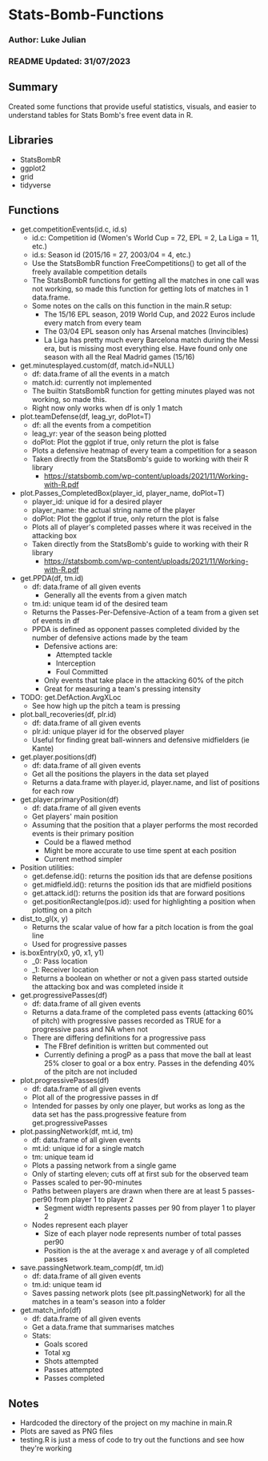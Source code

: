 # Stats-Bomb-Functions
### Author: Luke Julian
### README Updated: 31/07/2023
## Summary
Created some functions that provide useful statistics, visuals, and easier to understand tables for Stats Bomb's free event data in R.
## Libraries
- StatsBombR
- ggplot2
- grid
- tidyverse
## Functions
- get.competitionEvents(id.c, id.s)
  - id.c: Competition id (Women's World Cup = 72, EPL = 2, La Liga = 11, etc.)
  - id.s: Season id (2015/16 = 27, 2003/04 = 4, etc.)
  - Use the StatsBombR function FreeCompetitions() to get all of the freely available competition details
  - The StatsBombR functions for getting all the matches in one call was not working, so made this function for getting lots of matches in 1 data.frame.
  - Some notes on the calls on this function in the main.R setup:
    - The 15/16 EPL season, 2019 World Cup, and 2022 Euros include every match from every team
    - The 03/04 EPL season only has Arsenal matches (Invincibles)
    - La Liga has pretty much every Barcelona match during the Messi era, but is missing most everything else. Have found only one season with all the Real Madrid games (15/16)
- get.minutesplayed.custom(df, match.id=NULL)
  - df: data.frame of all the events in a match
  - match.id: currently not implemented
  - The builtin StatsBombR function for getting minutes played was not working, so made this.
  - Right now only works when df is only 1 match
- plot.teamDefense(df, leag_yr, doPlot=T)
  - df: all the events from a competition
  - leag_yr: year of the season being plotted
  - doPlot: Plot the ggplot if true, only return the plot is false
  - Plots a defensive heatmap of every team a competition for a season
  - Taken directly from the StatsBomb's guide to working with their R library
    - https://statsbomb.com/wp-content/uploads/2021/11/Working-with-R.pdf
- plot.Passes_CompletedBox(player_id, player_name, doPlot=T)
  - player_id: unique id for a desired player
  - player_name: the actual string name of the player
  - doPlot: Plot the ggplot if true, only return the plot is false
  - Plots all of player's completed passes where it was received in the attacking box
  - Taken directly from the StatsBomb's guide to working with their R library
    - https://statsbomb.com/wp-content/uploads/2021/11/Working-with-R.pdf
- get.PPDA(df, tm.id)
  - df: data.frame of all given events
    - Generally all the events from a given match
  - tm.id: unique team id of the desired team
  - Returns the Passes-Per-Defensive-Action of a team from a given set of events in df
  - PPDA is defined as opponent passes completed divided by the number of defensive actions made by the team
    - Defensive actions are:
      - Attempted tackle
      - Interception
      - Foul Committed
    - Only events that take place in the attacking 60% of the pitch
    - Great for measuring a team's pressing intensity
- TODO: get.DefAction.AvgXLoc
    - See how high up the pitch a team is pressing
- plot.ball_recoveries(df, plr.id)
  - df: data.frame of all given events
  - plr.id: unique player id for the observed player
  - Useful for finding great ball-winners and defensive midfielders (ie Kante)
- get.player.positions(df)
  - df: data.frame of all given events
  - Get all the positions the players in the data set played
  - Returns a data.frame with player.id, player.name, and list of positions for each row
- get.player.primaryPosition(df)
  - df: data.frame of all given events
  - Get players' main position
  - Assuming that the position that a player performs the most recorded events is their primary position
    - Could be a flawed method
    - Might be more accurate to use time spent at each position
    - Current method simpler
- Position utilities:
  - get.defense.id(): returns the position ids that are defense positions
  - get.midfield.id(): returns the position ids that are midfield positions
  - get.attack.id(): returns the position ids that are forward positions
  - get.positionRectangle(pos.id): used for highlighting a position when plotting on a pitch
- dist_to_gl(x, y)
  - Returns the scalar value of how far a pitch location is from the goal line
  - Used for progressive passes
- is.boxEntry(x0, y0, x1, y1)
  - _0: Pass location
  - _1: Receiver location
  - Returns a boolean on whether or not a given pass started outside the attacking box and was completed inside it
- get.progressivePasses(df)
  - df: data.frame of all given events
  - Returns a data.frame of the completed pass events (attacking 60% of pitch) with progressive passes recorded as TRUE for a progressive pass and NA when not
  - There are differing definitions for a progressive pass
    - The FBref definition is written but commented out
    - Currently defining a progP as a pass that move the ball at least 25% closer to goal or a box entry. Passes in the defending 40% of the pitch are not included
- plot.progressivePasses(df)
  - df: data.frame of all given events
  - Plot all of the progressive passes in df
  - Intended for passes by only one player, but works as long as the data set has the pass.progressive feature from get.progressivePasses
- plot.passingNetwork(df, mt.id, tm)
  - df: data.frame of all given events
  - mt.id: unique id for a single match
  - tm: unique team id
  - Plots a passing network from a single game
  - Only of starting eleven; cuts off at first sub for the observed team
  - Passes scaled to per-90-minutes
  - Paths between players are drawn when there are at least 5 passes-per90 from player 1 to player 2
    - Segment width represents passes per 90 from player 1 to player 2
  - Nodes represent each player
    - Size of each player node represents number of total passes per90
    - Position is the at the average x and average y of all completed passes
- save.passingNetwork.team_comp(df, tm.id)
  - df: data.frame of all given events
  - tm.id: unique team id
  - Saves passing network plots (see plt.passingNetwork) for all the matches in a team's season into a folder
- get.match_info(df)
  - df: data.frame of all given events
  - Get a data.frame that summarises matches
  - Stats:
    - Goals scored
    - Total xg
    - Shots attempted
    - Passes attempted
    - Passes completed
## Notes
- Hardcoded the directory of the project on my machine in main.R
- Plots are saved as PNG files
- testing.R is just a mess of code to try out the functions and see how they're working
